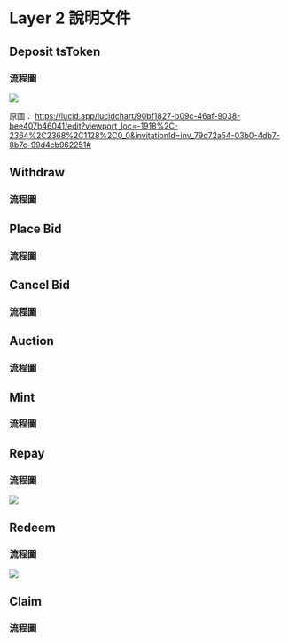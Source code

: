 # Layer 2 說明文件

## Deposit tsToken
### 流程圖
![](https://i.imgur.com/joOJUee.png)


原圖：
https://lucid.app/lucidchart/90bf1827-b09c-46af-9038-bee407b46041/edit?viewport_loc=-1918%2C-2364%2C2368%2C1128%2C0_0&invitationId=inv_79d72a54-03b0-4db7-8b7c-99d4cb962251#

## Withdraw
### 流程圖

## Place Bid
### 流程圖

## Cancel Bid
### 流程圖

## Auction
### 流程圖

## Mint
### 流程圖

## Repay
### 流程圖
![](https://i.imgur.com/ZTGLhIy.png)

## Redeem
### 流程圖
![](https://i.imgur.com/3yx53Rs.png)

## Claim
### 流程圖
